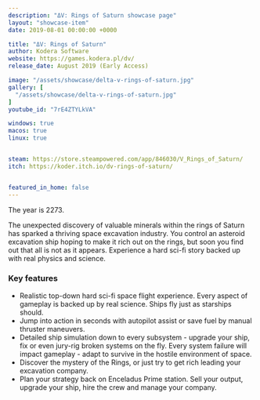 ```yaml
---
description: "ΔV: Rings of Saturn showcase page"
layout: "showcase-item"
date: 2019-08-01 00:00:00 +0000

title: "ΔV: Rings of Saturn"
author: Kodera Software
website: https://games.kodera.pl/dv/
release_date: August 2019 (Early Access)

image: "/assets/showcase/delta-v-rings-of-saturn.jpg"
gallery: [
  "/assets/showcase/delta-v-rings-of-saturn.jpg"
]
youtube_id: "7rE4ZTYLkVA"

windows: true
macos: true
linux: true


steam: https://store.steampowered.com/app/846030/V_Rings_of_Saturn/
itch: https://koder.itch.io/dv-rings-of-saturn/


featured_in_home: false
---
```


<p>
  The year is 2273.
</p>
<p>
  The unexpected discovery of valuable minerals within the rings of Saturn has
  sparked a thriving space excavation industry. You control an asteroid
  excavation ship hoping to make it rich out on the rings, but soon you find out
  that all is not as it appears. Experience a hard sci-fi story backed up with
  real physics and science.
</p>
<h3>Key features</h3>
<ul>
  <li>
    Realistic top-down hard sci-fi space flight experience. Every aspect of
    gameplay is backed up by real science. Ships fly just as starships should.
  </li>
  <li>
    Jump into action in seconds with autopilot assist or save fuel by manual
    thruster maneuvers.
  </li>
  <li>
    Detailed ship simulation down to every subsystem - upgrade your ship, fix or
    even jury-rig broken systems on the fly. Every system failure will impact
    gameplay - adapt to survive in the hostile environment of space.
  </li>
  <li>
    Discover the mystery of the Rings, or just try to get rich leading your
    excavation company.
  </li>
  <li>
    Plan your strategy back on Enceladus Prime station. Sell your output,
    upgrade your ship, hire the crew and manage your company.
  </li>
</ul>
